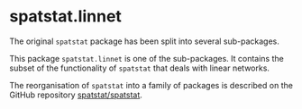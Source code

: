 # spatstat.linnet

The original `spatstat` package has been split into several sub-packages.

This package `spatstat.linnet` is one of the sub-packages. 
It contains the subset of the functionality of `spatstat`
that deals with linear networks.

The reorganisation of `spatstat` into a family of packages is described
on the GitHub repository
[spatstat/spatstat](https://github.com/statstat/spatstat).

